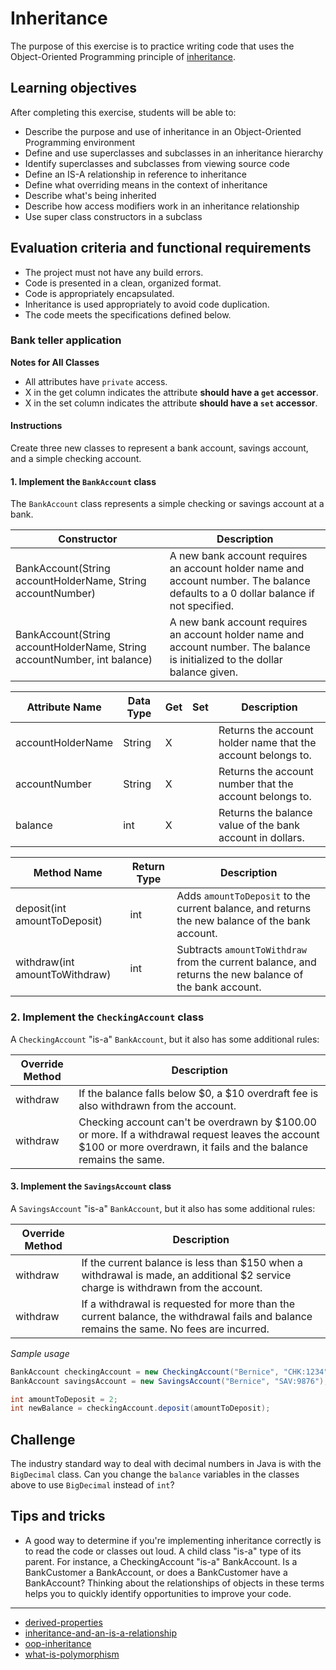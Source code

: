 # Inheritance

The purpose of this exercise is to practice writing code that uses the Object-Oriented Programming principle of [inheritance](http://book.techelevator.com/content/inheritance-ool.html).

## Learning objectives

After completing this exercise, students will be able to:

* Describe the purpose and use of inheritance in an Object-Oriented Programming environment
* Define and use superclasses and subclasses in an inheritance hierarchy
* Identify superclasses and subclasses from viewing source code
* Define an IS-A relationship in reference to inheritance
* Define what overriding means in the context of inheritance
* Describe what's being inherited
* Describe how access modifiers work in an inheritance relationship
* Use super class constructors in a subclass

## Evaluation criteria and functional requirements

* The project must not have any build errors.
* Code is presented in a clean, organized format.
* Code is appropriately encapsulated.
* Inheritance is used appropriately to avoid code duplication.
* The code meets the specifications defined below.

### Bank teller application

**Notes for All Classes**
- All attributes have `private` access.
- X in the get column indicates the attribute **should have a `get` accessor**.
- X in the set column indicates the attribute **should have a `set` accessor**.

#### Instructions

Create three new classes to represent a bank account, savings account, and a simple checking account.

#### 1. Implement the `BankAccount` class

The `BankAccount` class represents a simple checking or savings account at a bank.


| Constructor                                                              | Description                                                                                                                         |
| ------------------------------------------------------------------------ | ----------------------------------------------------------------------------------------------------------------------------------- |
| BankAccount(String accountHolderName, String accountNumber)              | A new bank account requires an account holder name and account number. The balance defaults to a 0 dollar balance if not specified. |
| BankAccount(String accountHolderName, String accountNumber, int balance) | A new bank account requires an account holder name and account number. The balance is initialized to the dollar balance given.      |

| Attribute Name    | Data Type | Get | Set     | Description                                                  |
| ----------------- | --------- | --- | ------- | ------------------------------------------------------------ |
| accountHolderName | String    | X   |         | Returns the account holder name that the account belongs to. |
| accountNumber     | String    | X   |         | Returns the account number that the account belongs to.      |
| balance           | int       | X   |  | Returns the balance value of the bank account in dollars.    |

| Method Name                    | Return Type | Description                                                                                             |
| ------------------------------ | ----------- | ------------------------------------------------------------------------------------------------------- |
| deposit(int amountToDeposit)   | int         | Adds `amountToDeposit` to the current balance, and returns the new balance of the bank account.         |
| withdraw(int amountToWithdraw) | int         | Subtracts `amountToWithdraw` from the current balance, and returns the new balance of the bank account. |

### 2. Implement the `CheckingAccount` class

A `CheckingAccount` "is-a" `BankAccount`, but it also has some additional rules:

| Override Method | Description                                                                                                                                                          |
| --------------- | -------------------------------------------------------------------------------------------------------------------------------------------------------------------- |
| withdraw        | If the balance falls below $0, a $10 overdraft fee is also withdrawn from the account.                                                                               |
| withdraw        | Checking account can't be overdrawn by $100.00 or more. If a withdrawal request leaves the account $100 or more overdrawn, it fails and the balance remains the same. |

#### 3. Implement the `SavingsAccount` class

A `SavingsAccount` "is-a" `BankAccount`, but it also has some additional rules:

| Override Method | Description                                                                                                                              |
| --------------- | ---------------------------------------------------------------------------------------------------------------------------------------- |
| withdraw        | If the current balance is less than $150 when a withdrawal is made, an additional $2 service charge is withdrawn from the account.       |
| withdraw        | If a withdrawal is requested for more than the current balance, the withdrawal fails and balance remains the same. No fees are incurred. |


_Sample usage_
``` java
BankAccount checkingAccount = new CheckingAccount("Bernice", "CHK:1234");
BankAccount savingsAccount = new SavingsAccount("Bernice", "SAV:9876");

int amountToDeposit = 2;
int newBalance = checkingAccount.deposit(amountToDeposit);
```

## Challenge

The industry standard way to deal with decimal numbers in Java is with the `BigDecimal` class. Can you change the `balance` variables in the classes above to use `BigDecimal` instead of `int`?

## Tips and tricks

* A good way to determine if you're implementing inheritance correctly is to read the code or classes out loud. A child class "is-a" type of its parent. For instance, a CheckingAccount "is-a" BankAccount. Is a BankCustomer a BankAccount, or does a BankCustomer have a BankAccount? Thinking about the relationships of objects in these terms helps you to quickly identify opportunities to improve your code.

---

* [derived-properties](https://www.uml-diagrams.org/derived-property.html)
* [inheritance-and-an-is-a-relationship](https://www.w3resource.com/java-tutorial/inheritance-composition-relationship.php)
* [oop-inheritance](http://book.techelevator.com/content/inheritance-ool.html)
* [what-is-polymorphism](http://book.techelevator.com/content/polymorphism-ool.html)
